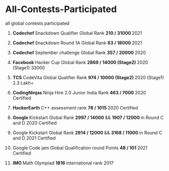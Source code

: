 # All-Contests-Participated
all global contests participated

1.  <b> Codechef </b> Snackdown Qualifier Global Rank <b> 210 / 31000 </b> 2021

2.  <b> Codechef </b> Snackdown Round 1A Global Rank <b> 63 / 18000 </b> 2021

3. <b> Codechef </b> September challenge Global Rank <b> 357 / 20000 </b> 2020

3.  <b> Facebook </b> Hacker Cup Global Rank <b> 2869 / 14000 (Stage2) </b> 2020 (Stage1) 33000

4.  <b> TCS </b> CodeVita Global Qualifier Rank <b> 974 / 10000 (Stage2) </b> 2020 (Stage1) 2.3 Lakh+

5.  <b> CodingNinjas </b> Ninja Hire 2.0 Junior India Rank <b> 463 / 7000 </b> 2020 Certified

6.  <b> HackerEarth </b> C++ assessment rank <b> 78 / 1015 </b> 2020 Certified

7.  <b> Google </b> Kickstart Global Rank <b> 2997 / 14000 </b> && <b> 1907 / 12000 </b> in Round C and D 2020 Certified

8.  Google Kickstart Global Rank <b> 2914 / 12000 </b> && <b> 3168 / 11000 </b> in Round C and D 2021 Certified

9.  Google Code jam Global Qualification round Points <b> 48 / 101 </b> 2021 Certified

10. <b> IMO </b> Math Olympiad <b> 1816 </b> international rank 2017 
